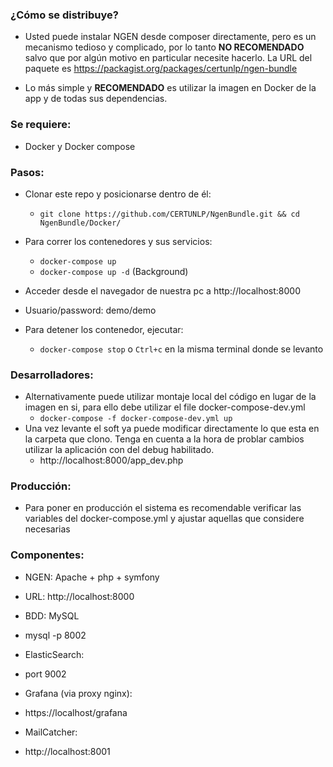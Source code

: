 ### ¿Cómo se distribuye?

* Usted puede instalar NGEN desde composer directamente, pero es un mecanismo tedioso y complicado, por lo tanto **NO RECOMENDADO** salvo que por algún motivo en particular necesite hacerlo. La URL del paquete es https://packagist.org/packages/certunlp/ngen-bundle

* Lo más simple y **RECOMENDADO** es utilizar la imagen en Docker de la app y de todas sus dependencias. 

### Se requiere:

* Docker y Docker compose 

### Pasos:
* Clonar este repo y posicionarse dentro de él:
  * `git clone https://github.com/CERTUNLP/NgenBundle.git && cd NgenBundle/Docker/`

* Para correr los contenedores y sus servicios:
  * `docker-compose up` 
  * `docker-compose up -d` (Background)

* Acceder desde el navegador de nuestra pc a http://localhost:8000
 * Usuario/password: demo/demo

* Para detener los contenedor, ejecutar:
  * `docker-compose stop` o `Ctrl+c` en la misma terminal donde se levanto

### Desarrolladores:

* Alternativamente puede utilizar montaje local del código en lugar de la imagen en si, para ello debe utilizar el file docker-compose-dev.yml
  * `docker-compose -f docker-compose-dev.yml up`
* Una vez levante el soft ya puede modificar directamente lo que esta en la carpeta que clono. Tenga en cuenta a la hora de problar cambios utilizar la aplicación con del debug habilitado.
  *  http://localhost:8000/app_dev.php

### Producción:

* Para poner en producción el sistema es recomendable verificar las variables del docker-compose.yml y ajustar aquellas que considere necesarias

### Componentes:

* NGEN: Apache + php + symfony
 * URL: http://localhost:8000
 
* BDD: MySQL
 * mysql -p 8002

* ElasticSearch:
 * port 9002

* Grafana (via proxy nginx): 
 * https://localhost/grafana

* MailCatcher:
 * http://localhost:8001
